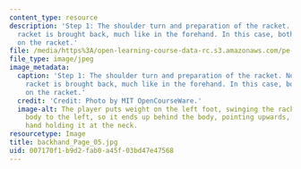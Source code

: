 ```yaml
---
content_type: resource
description: 'Step 1: The shoulder turn and preparation of the racket. Note that the
  racket is brought back, much like in the forehand. In this case, both hands remain
  on the racket.'
file: /media/https%3A/open-learning-course-data-rc.s3.amazonaws.com/pe-710-tennis-spring-2007/007170f1b9d2fab0a45f03bd47e47568_backhand_Page_05.jpg
file_type: image/jpeg
image_metadata:
  caption: 'Step 1: The shoulder turn and preparation of the racket. Note that the
    racket is brought back, much like in the forehand. In this case, both hands remain
    on the racket.'
  credit: 'Credit: Photo by MIT OpenCourseWare.'
  image-alt: The player puts weight on the left foot, swinging the racket across the
    body to the left, so it ends up behind the body, pointing upwards, with the left
    hand holding it at the neck.
resourcetype: Image
title: backhand_Page_05.jpg
uid: 007170f1-b9d2-fab0-a45f-03bd47e47568
---
```

